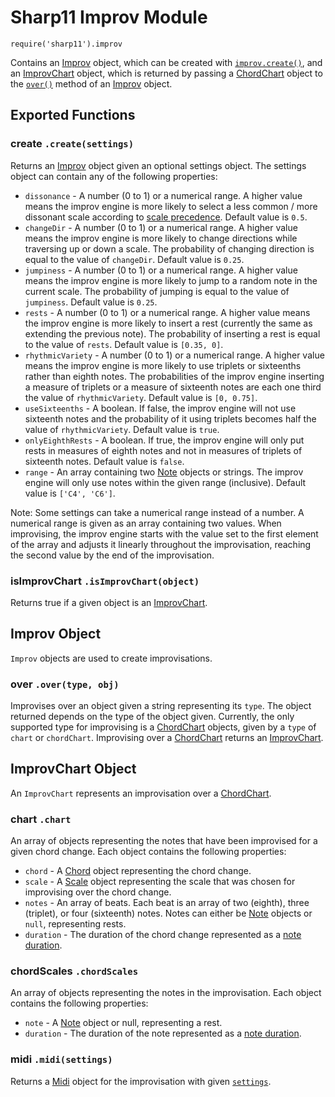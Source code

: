 # Sharp11 Improv Module
`require('sharp11').improv`

Contains an [Improv](#improv-object) object, which can be created with [`improv.create()`](#module-create), and an [ImprovChart](#improv-chart-object) object, which is returned by passing a [ChordChart](chord.md#chord-chart-object) object to the [`over()`](#improv-over) method of an [Improv](#improv-object) object.

## <a name="module"></a> Exported Functions
### <a name="module-create"></a> create `.create(settings)`
Returns an [Improv](#improv-object) object given an optional settings object.  The settings object can contain any of the following properties:
* `dissonance` - A number (0 to 1) or a numerical range.  A higher value means the improv engine is more likely to select a less common / more dissonant scale according to [scale precedence](scale.md#module-precedence).  Default value is `0.5`.
* `changeDir` - A number (0 to 1) or a numerical range.  A higher value means the improv engine is more likely to change directions while traversing up or down a scale.  The probability of changing direction is equal to the value of `changeDir`.  Default value is `0.25`.
* `jumpiness` - A number (0 to 1) or a numerical range.  A higher value means the improv engine is more likely to jump to a random note in the current scale.  The probability of jumping is equal to the value of `jumpiness`.  Default value is `0.25`.
* `rests` - A number (0 to 1) or a numerical range.  A higher value means the improv engine is more likely to insert a rest (currently the same as extending the previous note).  The probability of inserting a rest is equal to the value of `rests`.  Default value is `[0.35, 0]`.
* `rhythmicVariety` - A number (0 to 1) or a numerical range.  A higher value means the improv engine is more likely to use triplets or sixteenths rather than eighth notes.  The probabilities of the improv engine inserting a measure of triplets or a measure of sixteenth notes are each one third the value of `rhythmicVariety`.  Default value is `[0, 0.75]`.
* `useSixteenths` - A boolean.  If false, the improv engine will not use sixteenth notes and the probability of it using triplets becomes half the value of `rhythmicVariety`.  Default value is `true`.
* `onlyEighthRests` - A boolean.  If true, the improv engine will only put rests in measures of eighth notes and not in measures of triplets of sixteenth notes.  Default value is `false`.
* `range` - An array containing two [Note](note.md#note-object) objects or strings.  The improv engine will only use notes within the given range (inclusive).  Default value is `['C4', 'C6']`.

Note: Some settings can take a numerical range instead of a number.  A numerical range is given as an array containing two values.  When improvising, the improv engine starts with the value set to the first element of the array and adjusts it linearly throughout the improvisation, reaching the second value by the end of the improvisation.

### <a name="module-isImprovChart"></a> isImprovChart `.isImprovChart(object)`
Returns true if a given object is an [ImprovChart](#improv-chart-object).

## <a name="improv-object"></a> Improv Object
`Improv` objects are used to create improvisations.

### <a name="improv-over"></a> over `.over(type, obj)`
Improvises over an object given a string representing its `type`.  The object returned depends on the type of the object given.  Currently, the only supported type for improvising is a [ChordChart](chord.md#chord-chart-object) objects, given by a `type` of `chart` or `chordChart`.  Improvising over a [ChordChart](chord.md#chord-chart-object) returns an [ImprovChart](#improv-chart-object).

## <a name="improv-chart-object"></a> ImprovChart Object
An `ImprovChart` represents an improvisation over a [ChordChart](chord.md#chord-chart-object).

### <a name="improv-chart-chart"></a> chart `.chart`
An array of objects representing the notes that have been improvised for a given chord change.  Each object contains the following properties:
* `chord` - A [Chord](chord.md#chord-object) object representing the chord change.
* `scale` - A [Scale](scale.md#scale-object) object representing the scale that was chosen for improvising over the chord change.
* `notes` - An array of beats.  Each beat is an array of two (eighth), three (triplet), or four (sixteenth) notes.  Notes can either be [Note](note.md#note-object) objects or `null`, representing rests.
* `duration` - The duration of the chord change represented as a [note duration](../docs/README.md#note-duration).

### <a name="improv-chart-chordScales"></a> chordScales `.chordScales`
An array of objects representing the notes in the improvisation.  Each object contains the following properties:
* `note` - A [Note](note.md#note-object) object or null, representing a rest.
* `duration` - The duration of the note represented as a [note duration](../docs/README.md#note-duration).

### <a name="improv-chart-midi"></a> midi `.midi(settings)`
Returns a [Midi](midi.md#midi-object) object for the improvisation with given [`settings`](midi.md#midi-settings).
